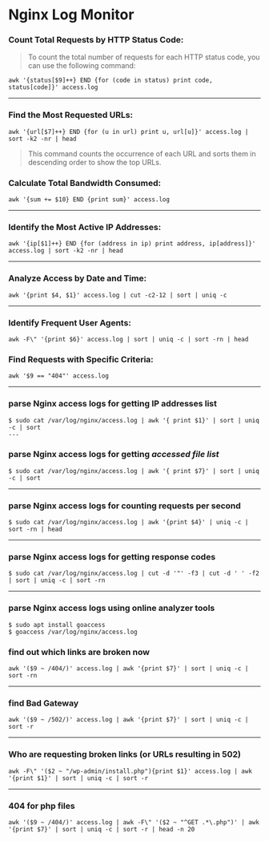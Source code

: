 # Nginx Log Monitor 

### Count Total Requests by HTTP Status Code:
> To count the total number of requests for each HTTP status code, you can use the following command:

```
awk '{status[$9]++} END {for (code in status) print code, status[code]}' access.log

```
--- 
### Find the Most Requested URLs:
```
awk '{url[$7]++} END {for (u in url) print u, url[u]}' access.log | sort -k2 -nr | head
```
> This command counts the occurrence of each URL and sorts them in descending order to show the top URLs.

### Calculate Total Bandwidth Consumed:
```
awk '{sum += $10} END {print sum}' access.log

```
---
### Identify the Most Active IP Addresses:
```
awk '{ip[$1]++} END {for (address in ip) print address, ip[address]}' access.log | sort -k2 -nr | head

```
---
### Analyze Access by Date and Time:
```
awk '{print $4, $1}' access.log | cut -c2-12 | sort | uniq -c

```
---
### Identify Frequent User Agents:
```
awk -F\" '{print $6}' access.log | sort | uniq -c | sort -rn | head

```
### Find Requests with Specific Criteria:
```
awk '$9 == "404"' access.log

```
---

###  parse Nginx access logs for getting **IP addresses list**
```
$ sudo cat /var/log/nginx/access.log | awk '{ print $1}' | sort | uniq -c | sort
---
```
### parse Nginx access logs for getting ***accessed file list***
```
$ sudo cat /var/log/nginx/access.log | awk '{ print $7}' | sort | uniq -c | sort
```
---
### parse Nginx access logs for counting requests per second
```
$ sudo cat /var/log/nginx/access.log | awk '{print $4}' | uniq -c | sort -rn | head
```
---
###  parse Nginx access logs for getting response codes
```
$ sudo cat /var/log/nginx/access.log | cut -d '"' -f3 | cut -d ' ' -f2 | sort | uniq -c | sort -rn

```
---
### parse Nginx access logs using online analyzer tools
```
$ sudo apt install goaccess
$ goaccess /var/log/nginx/access.log

```
### find out which links are broken now 
```
awk '($9 ~ /404/)' access.log | awk '{print $7}' | sort | uniq -c | sort -rn
```
---
### find Bad Gateway
```
awk '($9 ~ /502/)' access.log | awk '{print $7}' | sort | uniq -c | sort -r
```
---
### Who are requesting broken links (or URLs resulting in 502)
```
awk -F\" '($2 ~ "/wp-admin/install.php"){print $1}' access.log | awk '{print $1}' | sort | uniq -c | sort -r

```
---
### 404 for php files
```
awk '($9 ~ /404/)' access.log | awk -F\" '($2 ~ "^GET .*\.php")' | awk '{print $7}' | sort | uniq -c | sort -r | head -n 20

```
